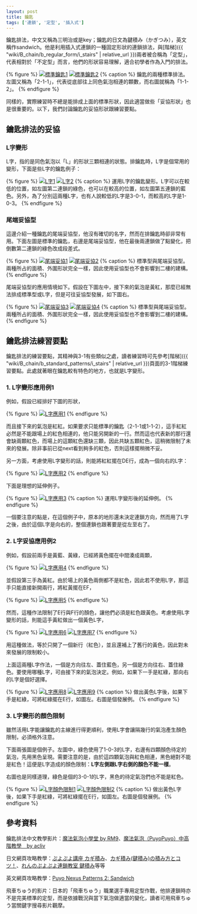 ```yaml
---
layout: post
title: 鑰匙
tags: ['連鎖', '定型', '插入式']
---
```


鑰匙排法，中文又稱為三明治或是key；鑰匙的日文為鍵積み（かぎつみ），英文稱作sandwich。他是利用插入式連鎖的一種固定形狀的連鎖排法，與[階梯]({{ "wiki/B_chain/b_regular_form/i_stairs" | relative_url }})兩者被合稱為「定型」，代表相對於「不定型」而言，他們的形狀容易理解，適合初學者作為入門的排法。

{% figure %}
  [![標準鑰匙1](https://i.imgur.com/mdv10Al.png)](https://puyonexus.com/chainsim/chain/Ztuv6)
  [![標準鑰匙2](https://i.imgur.com/EZrXBid.png)](https://puyonexus.com/chainsim/chain/ibFse)
{% caption %}
鑰匙的兩種標準排法。左圖又稱為「2-1-1」，代表從底部往上同色氣泡相連的顆數，而右圖就稱為「1-1-2」。
{% endfigure %}

同樣的，實際練習時不總是能排成上面的標準形狀，因此適當做些「妥協形狀」也是很重要的。以下，我們討論鑰匙的妥協形狀跟練習要點。

## 鑰匙排法的妥協

### L字變形

L字，指的是同色氣泡以「L」的形狀三顆相連的狀態。排鑰匙時，L字是個常用的變形，下面是些L字的鑰匙例子：


{% figure %}
  [![L字1](https://i.imgur.com/keNBFqE.png)](https://puyonexus.com/chainsim/chain/FtQJ2)
  [![L字2](https://i.imgur.com/SyUBkF5.png)](https://puyonexus.com/chainsim/chain/XFACR)
{% caption %}
運用L字的鑰匙變形。L字可以在較低的位置，如左圖第二連鎖的綠色，也可以在較高的位置，如左圖第五連鎖的藍色。另外，為了分別這兩種L字，也有人說較低的L字是3-0-1，而較高的L字是1-0-3。
{% endfigure %}

### 尾端妥協型

這邊介紹一種鑰匙的尾端妥協型，他沒有確切的名字，然而在排鑰匙時卻非常有用。下面左圖是標準的鑰匙，右邊是尾端妥協型，他在最後兩連鎖做了點變化，把倒數第二連鎖的綠色改成段差式。
 
{% figure %}
  [![尾端妥協1](https://i.imgur.com/5Q5BIHj.png)](https://puyonexus.com/chainsim/chain/M2Jqv)
  [![尾端妥協2](https://i.imgur.com/Yb8Rard.png)](https://puyonexus.com/chainsim/chain/4o3VQ)
{% caption %}
標準型與尾端妥協型。兩種所占的面積、外圍形狀完全一樣，因此使用妥協型也不會影響到二樓的建構。
{% endfigure %}

尾端妥協型的應用情境如下。假設在下圖左中，接下來的氣泡是黃紅，那麼已經無法排成標準型或L字，但是可往妥協型發展，如下圖右。

{% figure %}
  [![尾端妥協3](https://i.imgur.com/XaxcBeQ.png)](https://puyonexus.com/chainsim/chain/PAjHL)
  [![尾端妥協4](https://i.imgur.com/GaTWA5Z.png)](https://puyonexus.com/chainsim/chain/PN6kD)
{% caption %}
標準型與尾端妥協型。兩種所占的面積、外圍形狀完全一樣，因此使用妥協型也不會影響到二樓的建構。
{% endfigure %}

## 鑰匙排法練習要點

鑰匙排法的練習要點，其精神與3-1有些類似之處，讀者練習時可先參考[階梯]({{ "wiki/B_chain/b_standard_patterns/i_stairs" | relative_url }})頁面的3-1階梯練習要點。此處就著眼在鑰匙較有特色的地方，也就是L字變形。

### 1. L字變形應用例1

例如，假設已經排好下圖的形狀，
 
{% figure %}
  [![L字應用1](https://i.imgur.com/23FdWxy.png)](https://puyonexus.com/chainsim/chain/aFCfg)
{% endfigure %}

而且接下來的氣泡是紅紅。如果要求只能標準的鑰匙（2-1-1或1-1-2），這手紅紅必然是不能跟場上的紅色相連的，他只能另開新的一行。然而這也代表新的那行還會缺兩顆紅色，而場上的這顆紅色還缺三顆，因此共缺五顆紅色，這稍微限制了未來的發展。除非事前已從next看到夠多的紅色，否則這樣擺稍微不妥。

另一方面，考慮使用L字變形的話，則能將紅紅擺在DE行，成為一個向右的L字：

{% figure %}
  [![L字應用2](https://i.imgur.com/ybBE0u4.png)](https://puyonexus.com/chainsim/chain/YmMaK)
{% endfigure %}

下面是理想的延伸例子。

{% figure %}
  [![L字應用3](https://i.imgur.com/1OZ1RsI.png)](https://puyonexus.com/chainsim/chain/eCDDF)
{% caption %}
運用L字變形後的延伸例。
{% endfigure %}

一個要注意的點是，在這個例子中，原本的地形還未決定連鎖方向，然而用了L字之後，由於這個L字是向右的，整個連鎖也跟著要是從左至右了。

### 2. L字妥協應用例2

例如，假設前兩手是黃藍、黃綠，已經將黃色擺在中間湊成兩顆，

{% figure %}
  [![L字應用4](https://i.imgur.com/PAQMYCr.png)](https://puyonexus.com/chainsim/chain/7VSps)
{% endfigure %}

並假設第三手為黃紅。由於場上的黃色兩側都不是紅色，因此若不使用L字，那這手只能直接新開兩行，將紅黃擺在EF，

{% figure %}
  [![L字應用5](https://i.imgur.com/cDP7Qjc.png)](https://puyonexus.com/chainsim/chain/VGphb)
{% endfigure %}

然而，這種作法限制了E行與F行的顏色，讓他們必須是紅色跟黃色。考慮使用L字變形的話，則能這手黃紅做出一個黃色L字，

{% figure %}
  [![L字應用6](https://i.imgur.com/AdgAn9f.png)](https://puyonexus.com/chainsim/chain/jc5DG)
  [![L字應用7](https://i.imgur.com/MQ2kEN1.png)](https://puyonexus.com/chainsim/chain/dz7ij)
{% endfigure %}

用這種做法，等於只開了一個新行（紅色），並且還補上了舊行的黃色，因此對未來發展的限制較小。

上面這兩種L字作法，一個是方向往左、蓋住藍色，另一個是方向往右、蓋住綠色。要使用哪種L字，可由接下來的氣泡決定。例如，如果下一手是紅綠，那向右的L字是個好選擇。

{% figure %}
  [![L字應用8](https://i.imgur.com/ERwXvRU.png)](https://puyonexus.com/chainsim/chain/sChTb)
  [![L字應用9](https://i.imgur.com/WxR8Doo.png)](https://puyonexus.com/chainsim/chain/UNc5P)
{% caption %}
做出黃色L字後，如果下手是紅綠，可將紅綠擺在E行，如圖左。右圖是個發展例。
{% endfigure %}

### 3. L字變形的顏色限制

雖然活用L字能讓鑰匙的主線進行得更順利，使用L字會讓隔幾行的氣泡產生顏色限制，必須格外注意。

下面兩張圖是個例子。左圖中，綠色使用了1-0-3的L字，右邊有四顆顏色待定的氣泡，先用黑色呈現。需要注意的是，由於這四顆氣泡與紅色相連，黑色絕對不能是紅色！這便是L字造成的顏色限制：**L字左側跟L字右側的顏色不能一樣**。

右圖也是同樣道理，綠色是個的3-0-1的L字，黑色的待定氣泡們也不能是紅色。
 
{% figure %}
  [![L字顏色限制1](https://i.imgur.com/EXHK2Hh.png)](https://puyonexus.com/chainsim/chain/af4xP)
  [![L字顏色限制2](https://i.imgur.com/wLzjx9u.png)](https://puyonexus.com/chainsim/chain/VQvq3)
{% caption %}
做出黃色L字後，如果下手是紅綠，可將紅綠擺在E行，如圖左。右圖是個發展例。
{% endfigure %}

## 參考資料

鑰匙排法中文教學影片：[魔法氣泡小學堂 by RM9](https://www.youtube.com/watch?v=tLOhr0HjnuM)、[魔法氣泡（PuyoPuyo）中高階教學　by acliv](https://www.youtube.com/watch?v=jTBsO61oDKE)

日文網頁攻略教學：[ぷよぷよ講座  カギ積み](http://alg-d.com/game/puyo/chain2.html)、[カギ積み(鍵積み)の積み方とコツ！](https://jiyu-cho.com/puyopuyo-kagi)、[れんのぷよぷよ連鎖教室 鍵積み](http://ren-channnel.com/kaidan/)等等

英文網頁攻略教學：[Puyo Nexus Patterns 2: Sandwich](https://puyonexus.com/wiki/Patterns_2:_Sandwich)

飛車ちゅう的影片：日本的「飛車ちゅう」職業選手專用定型作戰，他排連鎖時亦不是完美標準的定型，而是依據戰況與當下氣泡做適當的變化，讀者可用飛車ちゅう當關鍵字搜尋影片觀摩。
